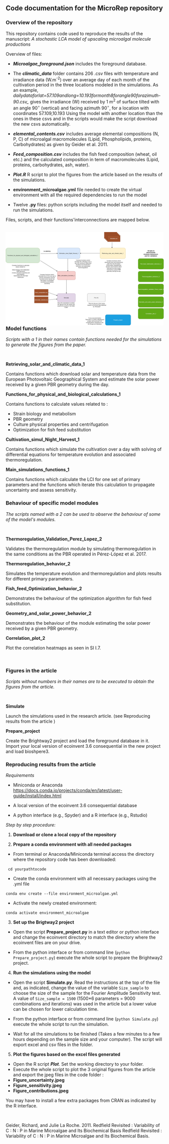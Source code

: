 ## Code documentation for the MicroRep repository

### Overview of the repository

This repository contains code used to reproduce the results of the manuscript: _A stochastic LCA model of upscaling microalgal molecule productions_ 
 
Overview of files:

+ **_Microalgae_foreground.json_** includes the foreground database.


+ The **_climatic_data_** folder contains 206 .csv files with temperature and irradiance data (W.m<sup>-2</sup>) over an average day of each month of the cultivation period in the three locations modeled in the simulations. As an example,
*dailydataforlat=57.109andlong=10.193formonth8forangle90forazimuth-90.csv_*
gives the irradiance (W) received by 1 m<sup>2</sup> of surface tilted with an angle 90$^\circ$ (vertical) and facing azimuth  90$^\circ$, for a location with coordinates 57.109,10.193 
Using the model with another location than the ones in these csvs and in the scripts would make the script download the new csvs automatically.  


+ **_elemental_contents.csv_** includes average elemental compositions (N, P, C) of microalgal macromolecules (Lipid, Phospholipids, proteins, Carbohydrates) as given 
by Geider et al. 2011.  


+ **_Feed_composition.csv_** includes the fish feed composition (wheat, oil etc.) and the calculated composition in term of macromolecules (Lipid, proteins, carbohydrates, ash, water).  

+ **_Plot.R_** R script to plot the figures from the article based on the results of the simulations.  

+ **environment_microalgae.yml** file needed to create the virtual environment with all the required dependencies to run the model

+ Twelve **.py** files: python scripts including the model itself and needed to run the simulations. 



Files, scripts, and their functions'interconnections are mapped below.  
<br>  

<img src="Code map.jpg"
     alt="Markdown Monster icon"
     style="float: left; margin-right: 10px;" />  

<br>  

### Model functions

*Scripts with a 1 in their names contain functions needed for the simulations to generate the figures from the paper.*

<br>

**Retrieving_solar_and_climatic_data_1**

Contains functions which download solar and temperature data from the European Photovoltaic Geographical System and estimate the solar power received by a given PBR geometry during the day.


**Functions_for_physical_and_biological_calculations_1**

Contains functions to calculate values related to :

+ Strain biology and metabolism
+ PBR geometry
+ Culture physical properties and centrifugation
+ Optimization for fish feed substitution


**Cultivation_simul_Night_Harvest_1**

Contains functions which simulate the cultivation over a day with solving of differential equations for temperature evolution and associated thermoregulation.

**Main_simulations_functions_1**

Contains functions which calculate the LCI for one set of primary parameters and the functions which iterate this calculation to propagate uncertainty and assess sensitivity.  


### Behaviour of specific model modules

*The scripts named with a 2 can be used to observe the behaviour of some of the model's modules.*  

<br>

**Thermoregulation_Validation_Perez_Lopez_2**  

Validates the thermoregulation module by simulating thermoregulation in the same conditions as the PBR operated in Pérez-López et al. 2017. 


**Thermoregulation_behavior_2**  

Simulates the temperature evolution and thermoregulation and plots results for different primary parameters.


**Fish_feed_Optimization_behavior_2**  

Demonstrates the behaviour of the optimization algorithm for fish feed substitution.

**Geometry_and_solar_power_behavior_2**  

Demonstrates the behaviour of the module estimating the solar power received by a given PBR geometry.

**Correlation_plot_2**  

Plot the correlation heatmaps as seen in SI I.7.

<br>

### Figures in the article

*Scripts without numbers in their names are to be executed to obtain the figures from the article.*  

<br>


**Simulate** 

Launch the simulations used in the research article. (see Reproducing results from the article )

**Prepare_project** 

Create the Brightway2 project and load the foreground database in it. Import your local version of ecoinvent 3.6 consequential in the new project and load bioshpere3.
<br>

### Reproducing results from the article

*Requirements*

+ Miniconda or Anaconda
https://docs.conda.io/projects/conda/en/latest/user-guide/install/index.html

+ A local version of the ecoinvent 3.6 consequential database

+ A python interface (e.g., Spyder) and a R interface (e.g., Rstudio)

*Step by step procedure:*

1. **Download or clone a local copy of the repository**

2. **Prepare a conda environment with all needed packages**

+ From terminal or Anaconda/Miniconda terminal access the directory where the repository code has been downloaded:

```
 cd yourpathtocode
```

+ Create the conda environment with all necessary packages using the .yml file

```
conda env create --file environment_microalgae.yml
```

+ Activate the newly created environment:

```
conda activate environment_microalgae
```

3. **Set up the Brigtway2 project**

+ Open the script **Prepare_project.py** in a text editor or python interface and change the ecoinvent directory to match the directory where the ecoinvent files are on your drive. 

+ From the python interface or from command line (```python Prepare_project.py```) execute the whole script to prepare the Brightway2 project.

4. **Run the simulations using the model** 

+ Open the script **Simulate.py**. Read the instructions at the top of the file and, as indicated, change the value of the variable ```Size_sample``` to choose the size of the sample for the Fourier Amplitude Sensitivity test. A value of ```Size_sample = 1500``` (1500*6 parameters = 9000 combinations and iterations) was used in the article but a lower value can be chosen for lower calculation time.

+ From the python interface or from command line (```python Simulate.py```) execute the whole script to run the simulation. 

+ Wait for all the simulations to be finished (Takes a few minutes to a few hours depending on the sample size and your computer). The script will export excel and csv files in the folder.

5. **Plot the figures based on the excel files generated**

+ Open the R script **_Plot_**. Set the working directory to your folder. 
+ Execute the whole script to plot the 3 original figures from the article and export the jpeg files in the code folder :
+ **Figure_uncertainty.jpeg**
+ **Figure_sensitivity.jpeg**
+ **Figure_contributions.jpeg**  

You may have to install a few extra packages from CRAN as indicated by the R interface.

<br>  


Geider, Richard, and Julie La Roche. 2011. Redfield Revisited : Variability of C : N : P in Marine Microalgae and Its Biochemical Basis Redfield Revisited : Variability of C : N : P in Marine Microalgae and Its Biochemical Basis.
